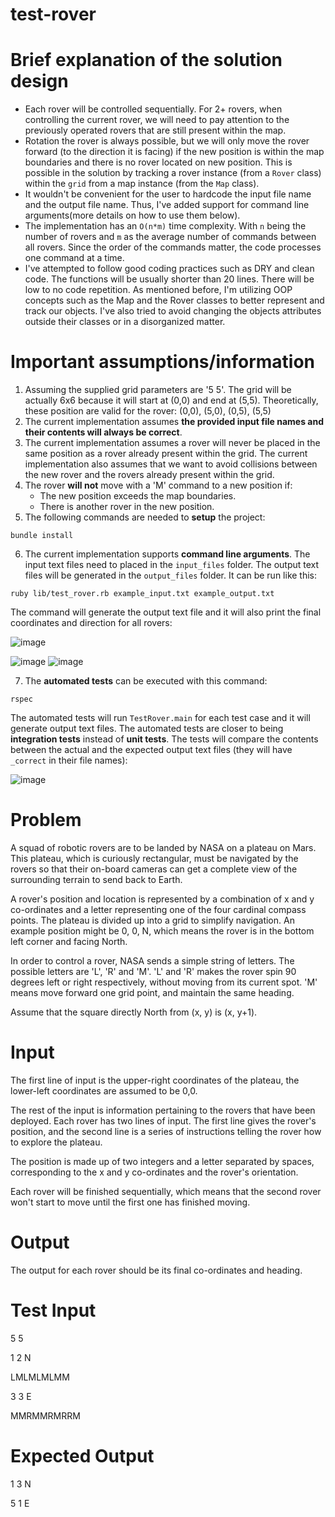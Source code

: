 # test-rover

# Brief explanation of the solution design

- Each rover will be controlled sequentially. For 2+ rovers, when controlling the current rover, we will need to pay attention to the previously operated rovers that are still present within the map. 
- Rotation the rover is always possible, but we will only move the rover forward (to the direction it is facing) if the new position is within the map boundaries and there is no rover located on new position. This is possible in the solution by tracking a rover instance (from a `Rover` class) within the `grid` from a map instance (from the `Map` class). 
- It wouldn't be convenient for the user to hardcode the input file name and the output file name. Thus, I've added support for command line arguments(more details on how to use them below).
- The implementation has an `O(n*m)` time complexity. With `n` being the number of rovers and `m` as the average number of commands between all rovers. Since the order of the commands matter, the code processes one command at a time.
- I've attempted to follow good coding practices such as DRY and clean code. The functions will be usually shorter than 20 lines. There will be low to no code repetition. As mentioned before, I'm utilizing OOP concepts such as the Map and the Rover classes to better represent and track our objects. I've also tried to avoid changing the objects attributes outside their classes or in a disorganized matter.

# Important assumptions/information

1) Assuming the supplied grid parameters are '5 5'. The grid will be actually 6x6 because it will start at (0,0) and end at (5,5). Theoretically, these position are valid for the rover: (0,0), (5,0), (0,5), (5,5)
2) The current implementation assumes **the provided input file names and their contents will always be correct**.
3) The current implementation assumes a rover will never be placed in the same position as a rover already present within the grid. The current implementation also assumes that we want to avoid collisions between the new rover and the rovers already present within the grid.
4) The rover **will not** move with a 'M' command to a new position if:
    - The new position exceeds the map boundaries.
    - There is another rover in the new position.
5) The following commands are needed to **setup** the project:
```
bundle install
```
6) The current implementation supports **command line arguments**. The input text files need to placed in the `input_files` folder. The output text files will be generated in the `output_files` folder. It can be run like this:
```
ruby lib/test_rover.rb example_input.txt example_output.txt
```
The command will generate the output text file and it will also print the final coordinates and direction for all rovers:

![image](https://user-images.githubusercontent.com/11583245/198854279-aa46ebfc-a930-4864-afa1-e602e109458f.png)

![image](https://user-images.githubusercontent.com/11583245/198854286-cd3a8c45-f1c7-461b-8a8f-d4b453e412c8.png)
![image](https://user-images.githubusercontent.com/11583245/198854415-810bdbd8-9b7f-4375-8173-c98ada658265.png)

7) The **automated tests** can be executed with this command:
```
rspec
```
The automated tests will run `TestRover.main` for each test case and it will generate output text files. The automated tests are closer to being **integration tests** instead of **unit tests**. The tests will compare the contents between the actual and the expected output text files (they will have `_correct` in their file names):

![image](https://user-images.githubusercontent.com/11583245/198854502-1ef2402b-4e2c-4ec5-b205-8137b188d162.png)

# Problem
A squad of robotic rovers are to be landed by NASA on a plateau on Mars. This plateau, which is curiously rectangular, must be navigated by the rovers so that their on-board cameras can get a complete view of the surrounding terrain to send back to Earth.

A rover's position and location is represented by a combination of x and y co-ordinates and a letter representing one of the four cardinal compass points. The plateau is divided up into a grid to simplify navigation. An example position might be 0, 0, N, which means the rover is in the bottom left corner and facing North.

In order to control a rover, NASA sends a simple string of letters. The possible letters are 'L', 'R' and 'M'. 'L' and 'R' makes the rover spin 90 degrees left or right respectively, without moving from its current spot. 'M' means move forward one grid point, and maintain the same heading.

Assume that the square directly North from (x, y) is (x, y+1).

# Input
The first line of input is the upper-right coordinates of the plateau, the lower-left coordinates are assumed to be 0,0.

The rest of the input is information pertaining to the rovers that have been deployed. Each rover has two lines of input. The first line gives the rover's position, and the second line is a series of instructions telling the rover how to explore the plateau.

The position is made up of two integers and a letter separated by spaces, corresponding to the x and y co-ordinates and the rover's orientation.

Each rover will be finished sequentially, which means that the second rover won't start to move until the first one has finished moving.

# Output
The output for each rover should be its final co-ordinates and heading.

# Test Input
5 5

1 2 N

LMLMLMLMM

3 3 E

MMRMMRMRRM

# Expected Output
1 3 N

5 1 E
